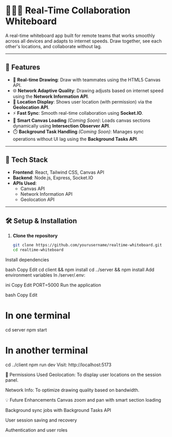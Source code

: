 # 🧑‍🤝‍🧑 Real-Time Collaboration Whiteboard

A real-time whiteboard app built for remote teams that works smoothly across all devices and adapts to internet speeds. Draw together, see each other's locations, and collaborate without lag.

---

## 🚀 Features

- 🎨 **Real-time Drawing**: Draw with teammates using the HTML5 Canvas API.
- 🌐 **Network Adaptive Quality**: Drawing adjusts based on internet speed using the **Network Information API**.
- 📍 **Location Display**: Shows user location (with permission) via the **Geolocation API**.
- ⚡ **Fast Sync**: Smooth real-time collaboration using **Socket.IO**.
- 🧠 **Smart Canvas Loading** *(Coming Soon)*: Loads canvas sections dynamically using **Intersection Observer API**.
- ⏱️ **Background Task Handling** *(Coming Soon)*: Manages sync operations without UI lag using the **Background Tasks API**.

---

## 🧩 Tech Stack

- **Frontend**: React, Tailwind CSS, Canvas API
- **Backend**: Node.js, Express, Socket.IO
- **APIs Used**:
  - Canvas API
  - Network Information API
  - Geolocation API

---

## 🛠️ Setup & Installation

1. **Clone the repository**
   ```bash
   git clone https://github.com/yourusername/realtime-whiteboard.git
   cd realtime-whiteboard


Install dependencies

bash
Copy
Edit
cd client && npm install
cd ../server && npm install
Add environment variables
In /server/.env:

ini
Copy
Edit
PORT=5000
Run the application

bash
Copy
Edit
# In one terminal
cd server
npm start

# In another terminal
cd ../client
npm run dev
Visit: http://localhost:5173

🔐 Permissions Used
Geolocation: To display user locations on the session panel.

Network Info: To optimize drawing quality based on bandwidth.

💡 Future Enhancements
Canvas zoom and pan with smart section loading

Background sync jobs with Background Tasks API

User session saving and recovery

Authentication and user roles

